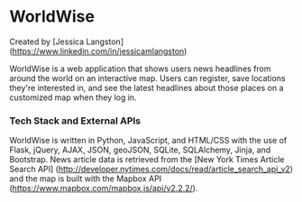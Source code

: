 # WorldWise

Created by [Jessica Langston] (https://www.linkedin.com/in/jessicamlangston)

WorldWise is a web application that shows users news headlines from around the world on an interactive map. Users can register, save locations they're interested in, and see the latest headlines about those places on a customized map when they log in.

### Tech Stack and External APIs
WorldWise is written in Python, JavaScript, and HTML/CSS with the use of Flask, jQuery, AJAX, JSON, geoJSON, SQLite, SQLAlchemy, Jinja, and Bootstrap. News article data is retrieved from the [New York Times Article Search API] (http://developer.nytimes.com/docs/read/article_search_api_v2) and the map is built with the Mapbox API (https://www.mapbox.com/mapbox.js/api/v2.2.2/).
